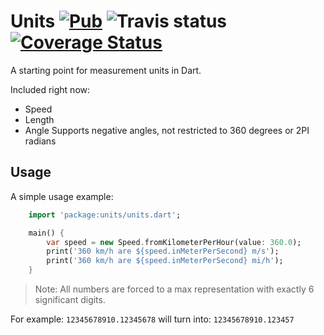 # Units [![Pub][pub_version]](../../) ![Travis status][travis_status] [![Coverage Status][coverage_status]][coverage_page]

A starting point for measurement units in Dart.

Included right now:

- Speed
- Length
- Angle
  Supports negative angles, not restricted to 360 degrees or 2PI radians
  
## Usage

A simple usage example:

```dart
    import 'package:units/units.dart';

    main() {
        var speed = new Speed.fromKilometerPerHour(value: 360.0);
        print('360 km/h are ${speed.inMeterPerSecond} m/s');
        print('360 km/h are ${speed.inMeterPerSecond} mi/h');
    }
```

>Note: All numbers are forced to a max representation with exactly 6 significant digits.

For example: `12345678910.12345678` will turn into: `12345678910.123457`

[travis_status]: https://travis-ci.org/yeradis/units.dart.svg?branch=master
[coverage_page]: https://coveralls.io/github/yeradis/units.dart?branch=master
[coverage_status]: https://coveralls.io/repos/github/yeradis/units.dart/badge.svg?branch=master
[pub_version]: https://img.shields.io/pub/v/units.svg